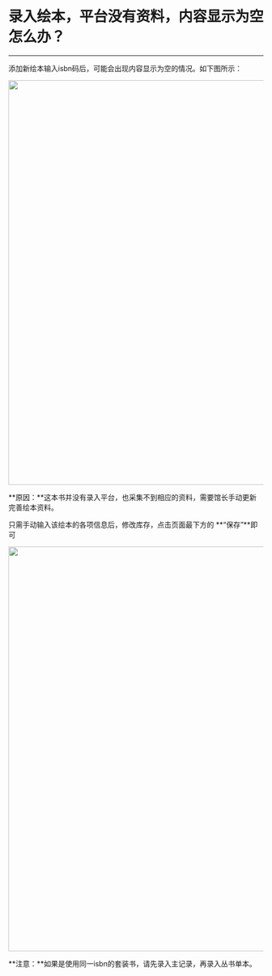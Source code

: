 # 录入绘本，平台没有资料，内容显示为空怎么办？
-----
添加新绘本输入isbn码后，可能会出现内容显示为空的情况。如下图所示：

<img src="https://qudulib.oss-cn-shanghai.aliyuncs.com/%E5%B1%8F%E5%B9%95%E5%BF%AB%E7%85%A7%202019-09-29%20%E4%B8%8A%E5%8D%888.44.58.png" width="800" hegiht="500" align=center />

**原因：**这本书并没有录入平台，也采集不到相应的资料，需要馆长手动更新完善绘本资料。


只需手动输入该绘本的各项信息后，修改库存，点击页面最下方的 **“保存”**即可

<img src="https://qudulib.oss-cn-shanghai.aliyuncs.com/%E5%B1%8F%E5%B9%95%E5%BF%AB%E7%85%A7%202019-09-11%20%E4%B8%8A%E5%8D%8811.32.31.png" width="800" hegiht="500" align=center />

**注意：**如果是使用同一isbn的套装书，请先录入主记录，再录入丛书单本。